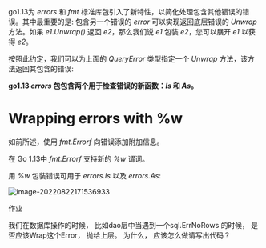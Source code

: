 



go1.13为 *errors* 和 *fmt* 标准库包引入了新特性，以简化处理包含其他错误的错误。其中最重要的是: 包含另一个错误的 *error* 可以实现返回底层错误的 *Unwrap* 方法。如果 *e1.Unwrap()* 返回 *e2*，那么我们说 *e1* 包装 *e2*，您可以展开 *e1* 以获得 *e2*。

按照此约定，我们可以为上面的 *QueryError* 类型指定一个 *Unwrap* 方法，该方法返回其包含的错误:



**go1.13 *errors* 包包含两个用于检查错误的新函数：*Is* 和 *As*。**





# **Wrapping errors with %w**



如前所述，使用 *fmt.Errorf* 向错误添加附加信息。



在 Go 1.13中 *fmt.Errorf* 支持新的 *%w* 谓词。



用 *%w* 包装错误可用于 *errors.Is* 以及 *errors.As*:



![image-20220822171536933](/Users/kestrel/developer/nrookie.github.io/collections/go/xunlianying/errors/image-20220822171536933.png)



作业



我们在数据库操作的时候， 比如dao层中当遇到一个sql.ErrNoRows 的时候， 是否应该Wrap这个Error， 抛给上层。 为什么， 应该怎么做请写出代码？

